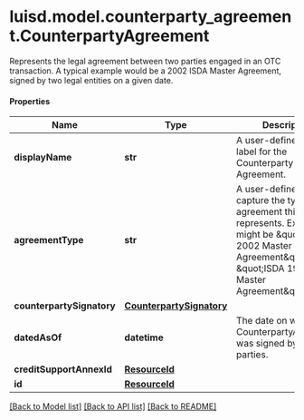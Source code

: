 # luisd.model.counterparty_agreement.CounterpartyAgreement

Represents the legal agreement between two parties engaged in an OTC transaction.  A typical example would be a 2002 ISDA Master Agreement, signed by two legal entities on a given date.

#### Properties
Name | Type | Description | Notes
------------ | ------------- | ------------- | -------------
**displayName** | **str** | A user-defined display label for the Counterparty Agreement. | 
**agreementType** | **str** | A user-defined field to capture the type of agreement this represents. Examples might be \&quot;ISDA 2002 Master Agreement\&quot; or \&quot;ISDA 1992 Master Agreement\&quot;. | 
**counterpartySignatory** | [**CounterpartySignatory**](CounterpartySignatory.md) |  | 
**datedAsOf** | **datetime** | The date on which the CounterpartyAgreement was signed by both parties. | 
**creditSupportAnnexId** | [**ResourceId**](ResourceId.md) |  | 
**id** | [**ResourceId**](ResourceId.md) |  | 

[[Back to Model list]](../../README.md#documentation-for-models) [[Back to API list]](../../README.md#documentation-for-api-endpoints) [[Back to README]](../../README.md)

